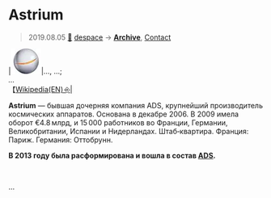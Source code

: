 # Astrium
> 2019.08.05 [🚀](../../index/index.md) [despace](../index.md) → **[Archive](faq.md)**, [Contact](../contact.md)

|[![](../f/contact/a/astrium_logo1_thumb.webp)](../f/contact/a/astrium_logo1.png)|…, …;<br> *…*<br> 【[Wikipedia(EN) ⎆](https://en.wikipedia.org/wiki/Astrium)|

**Astrium** — бывшая дочерняя компания ADS, крупнейший производитель космических аппаратов. Основана в декабре 2006. В 2009 имела оборот €4.8 млрд, и 15 000 работников во Франции, Германии, Великобритании, Испании и Нидерландах.  Штаб‑квартира. Франция: Париж. Германия: Оттобрунн.

**В 2013 году была расформирована и вошла в состав [ADS](ads.md).**

<p style="page-break-after:always"> </p>

…
